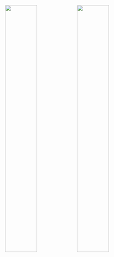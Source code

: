 <main style="width: 100%; height: auto">
    <section style="width: 100%; text-align: center">
        <img
            style="width: 45%"
            src="https://github-readme-stats.vercel.app/api/top-langs/?username=eric-lemos&layout=compact&langs_count=7&theme=dracula"
        />
        <img
            style="width: 45%"
            src="https://github-readme-stats.vercel.app/api?username=eric-lemos&show_icons=true&theme=dracula&include_all_commits=true&count_private=true"
        />
    </section>
</main>
